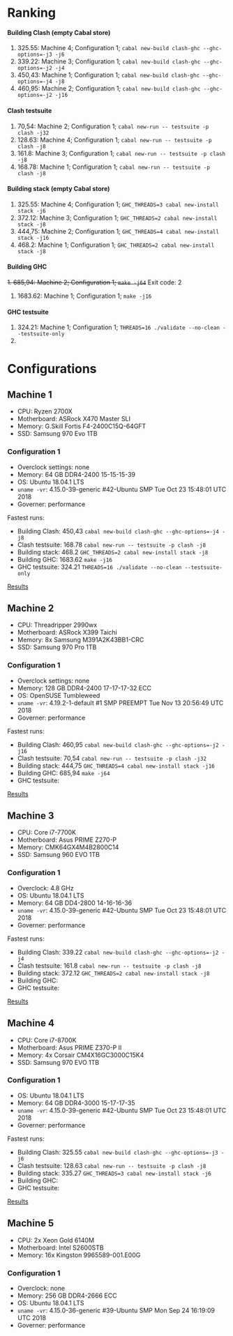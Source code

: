 # Ranking

#### Building Clash (empty Cabal store)

1. 325.55: Machine 4; Configuration 1; `cabal new-build clash-ghc --ghc-options=-j3 -j6`
1. 339.22: Machine 3; Configuration 1; `cabal new-build clash-ghc --ghc-options=-j2 -j4`
1. 450,43: Machine 1; Configuration 1; `cabal new-build clash-ghc --ghc-options=-j4 -j8`
1. 460,95: Machine 2; Configuration 1; `cabal new-build clash-ghc --ghc-options=-j2 -j16`

#### Clash testsuite

1. 70,54: Machine 2; Configuration 1; `cabal new-run -- testsuite -p clash -j32`
1. 128.63: Machine 4; Configuration 1; `cabal new-run -- testsuite -p clash -j8`
1. 161.8: Machine 3; Configuration 1; `cabal new-run -- testsuite -p clash -j8`
1. 168.78: Machine 1; Configuration 1; `cabal new-run -- testsuite -p clash -j8`

#### Building stack (empty Cabal store)

1. 325.55: Machine 4; Configuration 1; `GHC_THREADS=3 cabal new-install stack -j6`
1. 372.12: Machine 3; Configuration 1; `GHC_THREADS=2 cabal new-install stack -j8`
1. 444,75: Machine 2; Configuration 1; `GHC_THREADS=4 cabal new-install stack -j16`
1. 468.2: Machine 1; Configuration 1; `GHC_THREADS=2 cabal new-install stack -j8`

#### Building GHC

~~1. 685,94: Machine 2; Configuration 1; `make -j64`~~ Exit code: 2
1. 1683.62: Machine 1; Configuration 1; `make -j16`

#### GHC testsuite

1. 324.21: Machine 1; Configuration 1; `THREADS=16 ./validate --no-clean --testsuite-only`
1.

# Configurations

## Machine 1

  * CPU: Ryzen 2700X
  * Motherboard: ASRock X470 Master SLI
  * Memory: G.Skill Fortis F4-2400C15Q-64GFT
  * SSD: Samsung 970 Evo 1TB

### Configuration 1

  * Overclock settings: none
  * Memory: 64 GB DDR4-2400 15-15-15-39
  * OS: Ubuntu 18.04.1 LTS
  * `uname -vr`: 4.15.0-39-generic #42-Ubuntu SMP Tue Oct 23 15:48:01 UTC 2018
  * Governer: performance

  Fastest runs:

  * Building Clash: 450,43 `cabal new-build clash-ghc --ghc-options=-j4 -j8`
  * Clash testsuite: 168.78 `cabal new-run -- testsuite -p clash -j8`
  * Building stack: 468.2 `GHC_THREADS=2 cabal new-install stack -j8`
  * Building GHC: 1683.62 `make -j16`
  * GHC testsuite: 324.21 `THREADS=16 ./validate --no-clean --testsuite-only`

  [Results](results/0001.csv)

## Machine 2

  * CPU: Threadripper 2990wx
  * Motherboard: ASRock X399 Taichi
  * Memory: 8x Samsung M391A2K43BB1-CRC
  * SSD: Samsung 970 Pro 1TB

### Configuration 1

  * Overclock settings: none
  * Memory: 128 GB DDR4-2400 17-17-17-32 ECC
  * OS: OpenSUSE Tumbleweed
  * `uname -vr`: 4.19.2-1-default #1 SMP PREEMPT Tue Nov 13 20:56:49 UTC 2018
  * Governer: performance

  Fastest runs:

  * Building Clash: 460,95 `cabal new-build clash-ghc --ghc-options=-j2 -j16`
  * Clash testsuite: 70,54 `cabal new-run -- testsuite -p clash -j32`
  * Building stack: 444,75 `GHC_THREADS=4 cabal new-install stack -j16`
  * Building GHC: 685,94 `make -j64`
  * GHC testsuite:

  [Results](results/0002.csv)

## Machine 3

  * CPU: Core i7-7700K
  * Motherboard: Asus PRIME Z270-P
  * Memory: CMK64GX4M4B2800C14
  * SSD: Samsung 960 EVO 1TB

### Configuration 1

  * Overclock: 4.8 GHz
  * OS: Ubuntu 18.04.1 LTS
  * Memory: 64 GB DD4-2800 14-16-16-36
  * `uname -vr`: 4.15.0-39-generic #42-Ubuntu SMP Tue Oct 23 15:48:01 UTC 2018
  * Governer: performance

  Fastest runs:

  * Building Clash: 339.22 `cabal new-build clash-ghc --ghc-options=-j2 -j4`
  * Clash testsuite: 161.8 `cabal new-run -- testsuite -p clash -j8`
  * Building stack: 372.12 `GHC_THREADS=2 cabal new-install stack -j8`
  * Building GHC:
  * GHC testsuite:

  [Results](results/0003.csv)


## Machine 4

  * CPU: Core i7-8700K
  * Motherboard: Asus PRIME Z370-P II
  * Memory: 4x Corsair CM4X16GC3000C15K4
  * SSD: Samsung 970 EVO 1TB

### Configuration 1

  * OS: Ubuntu 18.04.1 LTS
  * Memory: 64 GB DDR4-3000 15-17-17-35
  * `uname -vr`: 4.15.0-39-generic #42-Ubuntu SMP Tue Oct 23 15:48:01 UTC 2018
  * Governer: performance

  Fastest runs:

  * Building Clash: 325.55 `cabal new-build clash-ghc --ghc-options=-j3 -j6`
  * Clash testsuite: 128.63 `cabal new-run -- testsuite -p clash -j8`
  * Building stack: 335.27 `GHC_THREADS=3 cabal new-install stack -j6`
  * Building GHC:
  * GHC testsuite:

  [Results](results/0004.csv)

## Machine 5

  * CPU: 2x Xeon Gold 6140M
  * Motherboard: Intel S2600STB
  * Memory: 16x Kingston 9965589-001.E00G

### Configuration 1

  * Overclock: none
  * Memory: 256 GB DDR4-2666 ECC
  * OS: Ubuntu 18.04.1 LTS
  * `uname -vr`: 4.15.0-36-generic #39-Ubuntu SMP Mon Sep 24 16:19:09 UTC 2018
  * Governer: performance
